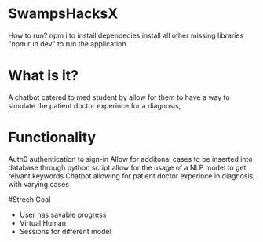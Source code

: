 # SwampsHacksX
How to run?
npm i to install dependecies
install all other missing libraries
"npm run dev" to run the application

# What is it?
A chatbot catered to med student by allow for them to have a way to simulate the patient doctor experince for a diagnosis, 

# Functionality
Auth0 authentication to sign-in
Allow for additonal cases to be inserted into database through python script allow for the usage of a NLP model to get relvant keywords
Chatbot allowing for patient doctor experince in diagnosis, with varying cases

#Strech Goal
- User has savable progress
- Virtual Human
- Sessions for different model
